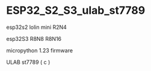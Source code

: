 # ESP32_S2_S3_ulab_st7789


esp32s2 lolin mini R2N4

esp32S3 R8N8 R8N16

micropython 1.23 firmware

ULAB st7789 ( c )
